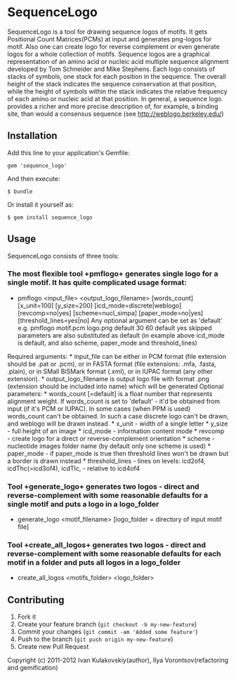 # SequenceLogo

SequenceLogo is a tool for drawing sequence logos of motifs. It gets Positional Count Matrices(PCMs) at input and generates png-logos for motif. Also one can create logo for reverse complement or even generate logos for a whole collection of motifs.
Sequence logos are a graphical representation of an amino acid or nucleic acid multiple sequence alignment developed by Tom Schneider and Mike Stephens. Each logo consists of stacks of symbols, one stack for each position in the sequence. The overall height of the stack indicates the sequence conservation at that position, while the height of symbols within the stack indicates the relative frequency of each amino or nucleic acid at that position. In general, a sequence logo provides a richer and more precise description of, for example, a binding site, than would a consensus sequence (see http://weblogo.berkeley.edu/)
 

## Installation

Add this line to your application's Gemfile:

    gem 'sequence_logo'

And then execute:

    $ bundle

Or install it yourself as:

    $ gem install sequence_logo

## Usage

SequenceLogo consists of three tools:
### The most flexible tool +pmflogo+ generates single logo for a single motif. It has quite complicated usage format:
  * pmflogo \<input_file\> \<output_logo_filename\> [words_count] [x_unit=100] [y_size=200] [icd_mode=discrete|weblogo] [revcomp=no|yes] [scheme=nucl_simpa] [paper_mode=no|yes] [threshold_lines=yes|no]
  Any optional argument can be set as 'default' e.g.
  pmflogo motif.pcm logo.png default 30 60 default yes
  skipped parameters are also substituted as default (in example above icd_mode is default, and also scheme, paper_mode and threshold_lines)


  Required arguments:
    * input_file can be either in PCM format (file extension should be .pat or .pcm), or in FASTA format (file extensions: .mfa, .fasta, .plain), or in SMall BiSMark format (.xml), or in IUPAC format (any other extension).
    * output_logo_filename is output logo file with format .png (extension should be included into name) which will be generated
  Optional parameters:
    * words_count [=default] is a float number that represents alignment weight. If words_count is set to 'default' - it'd be obtained from input (if it's PCM or IUPAC). In some cases (when PPM is used) words_count can't be obtained. In such a case discrete logo can't be drawn, and weblogo will be drawn instead.
    * x_unit - width of a single letter
    * y_size - full height of an image
    * icd_mode - information content mode
    * revcomp - create logo for a direct or reverse-complement orientation
    * scheme - nucleotide images folder name (by default only one scheme is used)
    * paper_mode - if paper_mode is true then threshold lines won't be drawn but a border is drawn instead
    * threshold_lines - lines on levels: icd2of4, icdThc(=icd3of4), icdTlc, - relative to icd4of4
  
### Tool +generate_logo+ generates two logos - direct and reverse-complement with some reasonable defaults for a single motif and puts a logo in a logo_folder
  * generate_logo <motif_filename> [logo_folder = directory of input motif file]

### Tool +create_all_logos+ generates two logos - direct and reverse-complement with some reasonable defaults for each motif in a folder and puts all logos in a logo_folder
  * create_all_logos <motifs_folder> <logo_folder>
 
 
## Contributing

1. Fork it
2. Create your feature branch (`git checkout -b my-new-feature`)
3. Commit your changes (`git commit -am 'Added some feature'`)
4. Push to the branch (`git push origin my-new-feature`)
5. Create new Pull Request

Copyright (c) 2011-2012 Ivan Kulakovskiy(author), Ilya Vorontsov(refactoring and gemification)